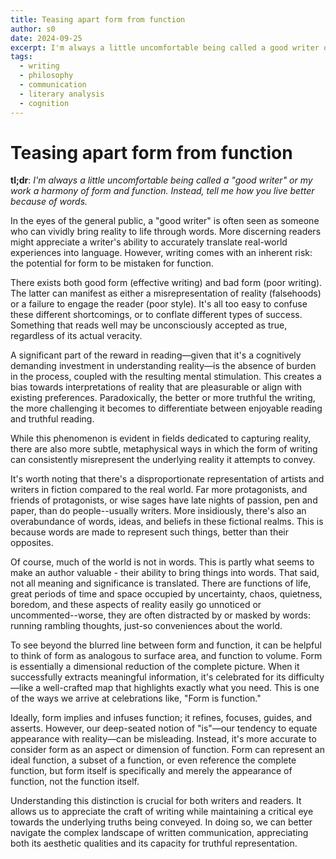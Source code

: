 ```yaml
---
title: Teasing apart form from function
author: s0
date: 2024-09-25
excerpt: I'm always a little uncomfortable being called a good writer or my work a harmony of form and function. Instead, tell me how you live better because of words.
tags:
  - writing
  - philosophy
  - communication
  - literary analysis
  - cognition
---
```


# Teasing apart form from function

**tl;dr**: *I'm always a little uncomfortable being called a "good writer" or my work a harmony of form and function. Instead, tell me how you live better because of words.*

In the eyes of the general public, a "good writer" is often seen as someone who can vividly bring reality to life through words. More discerning readers might appreciate a writer's ability to accurately translate real-world experiences into language. However, writing comes with an inherent risk: the potential for form to be mistaken for function.

There exists both good form (effective writing) and bad form (poor writing). The latter can manifest as either a misrepresentation of reality (falsehoods) or a failure to engage the reader (poor style). It's all too easy to confuse these different shortcomings, or to conflate different types of success. Something that reads well may be unconsciously accepted as true, regardless of its actual veracity.

A significant part of the reward in reading—given that it's a cognitively demanding investment in understanding reality—is the absence of burden in the process, coupled with the resulting mental stimulation. This creates a bias towards interpretations of reality that are pleasurable or align with existing preferences. Paradoxically, the better or more truthful the writing, the more challenging it becomes to differentiate between enjoyable reading and truthful reading.

While this phenomenon is evident in fields dedicated to capturing reality, there are also more subtle, metaphysical ways in which the form of writing can consistently misrepresent the underlying reality it attempts to convey.

It's worth noting that there's a disproportionate representation of artists and writers in fiction compared to the real world. Far more protagonists, and friends of protagonists, or wise sages have late nights of passion, pen and paper, than do people--usually writers. More insidiously, there's also an overabundance of words, ideas, and beliefs in these fictional realms. This is because words are made to represent such things, better than their opposites. 

Of course, much of the world is not in words. This is partly what seems to make an author valuable - their ability to bring things into words. That said, not all meaning and significance is translated. There are functions of life, great periods of time and space occupied by uncertainty, chaos, quietness, boredom, and these aspects of reality easily go unnoticed or uncommented--worse, they are often distracted by or masked by words: running rambling thoughts, just-so conveniences about the world.

To see beyond the blurred line between form and function, it can be helpful to think of form as analogous to surface area, and function to volume. Form is essentially a dimensional reduction of the complete picture. When it successfully extracts meaningful information, it's celebrated for its difficulty—like a well-crafted map that highlights exactly what you need. This is one of the ways we arrive at celebrations like, "Form is function."

Ideally, form implies and infuses function; it refines, focuses, guides, and asserts. However, our deep-seated notion of "is"—our tendency to equate appearance with reality—can be misleading. Instead, it's more accurate to consider form as an aspect or dimension of function. Form can represent an ideal function, a subset of a function, or even reference the complete function, but form itself is specifically and merely the appearance of function, not the function itself.

Understanding this distinction is crucial for both writers and readers. It allows us to appreciate the craft of writing while maintaining a critical eye towards the underlying truths being conveyed. In doing so, we can better navigate the complex landscape of written communication, appreciating both its aesthetic qualities and its capacity for truthful representation.